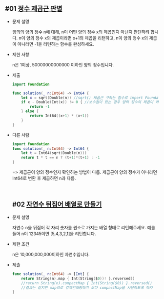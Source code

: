 ## #01 [정수 제곱근 판별](https://programmers.co.kr/learn/courses/30/lessons/12934)

* 문제 설명

    임의의 양의 정수 n에 대해, n이 어떤 양의 정수 x의 제곱인지 아닌지 판단하려 합니다.
n이 양의 정수 x의 제곱이라면 x+1의 제곱을 리턴하고, n이 양의 정수 x의 제곱이 아니라면 -1을 리턴하는 함수를 완성하세요.

* 제한 사항

    n은 1이상, 50000000000000 이하인 양의 정수입니다.

* 제출
    ~~~swift
    import Foundation

    func solution(_ n:Int64) -> Int64 {
        let x = sqrt(Double(n)) //sqrt() 제곱근 구하는 함수로 import Foundation 해야 함
        if x - Double(Int(x)) != 0 { //소수점이 있는 경우 양의 정수의 제곱이 아님
            return -1
        } else {
            return Int64((x+1) * (x+1))
        }
    }
    ~~~

* 다른 사람
    ~~~swift
    import Foundation
    func solution(_ n:Int64) -> Int64 {
        let t = Int64(sqrt(Double(n)))
        return t * t == n ? (t+1)*(t+1) : -1
    }
    ~~~
    => 제곱근이 양의 정수인지 확인하는 방법이 다름. 제곱근이 양의 정수가 아니라면 Int64로 변환 후 제곱하면 n과 다름.

    <br>

    ## #02 [자연수 뒤집어 배열로 만들기](https://programmers.co.kr/learn/courses/30/lessons/12932)

* 문제 설명

    자연수 n을 뒤집어 각 자리 숫자를 원소로 가지는 배열 형태로 리턴해주세요. 예를들어 n이 12345이면 [5,4,3,2,1]을 리턴합니다.

* 제한 조건

    n은 10,000,000,000이하인 자연수입니다.

* 제출
    ~~~swift
    func solution(_ n:Int64) -> [Int] {
        return String(n).map { Int(String($0))! }.reversed()
        //return String(n).compactMap { Int(String($0)) }.reversed()
        //결과는 같지만 map으로 강제언래핑하기 보다 compactMap을 사용하도록 하자
    }
    ~~~

